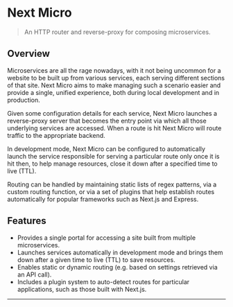 # Next Micro

> An HTTP router and reverse-proxy for composing microservices.

## Overview

Microservices are all the rage nowadays, with it not being uncommon for a
website to be built up from various services, each serving different sections
of that site. Next Micro aims to make managing such a scenario easier and
provide a single, unified experience, both during local development and in
production.

Given some configuration details for each service, Next Micro launches a
reverse-proxy server that becomes the entry point via which all those underlying
services are accessed. When a route is hit Next Micro will route
traffic to the appropriate backend.

In development mode, Next Micro can be configured to automatically launch the
service responsible for serving a particular route only once it is hit then, to
help manage resources, close it down after a specified time to live (TTL).

Routing can be handled by maintaining static lists of regex patterns, via a
custom routing function, or via a set of plugins that help establish routes
automatically for popular frameworks such as Next.js and Express.

## Features

- Provides a single portal for accessing a site built from multiple microservices.
- Launches services automatically in development mode
and brings them down after a given time to live (TTL) to save resources.
- Enables static or dynamic routing (e.g. based on settings retrieved via
an API call).
- Includes a plugin system to auto-detect routes for particular applications,
such as those built with Next.js.

---


